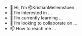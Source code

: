 - 👋 Hi, I’m @KristianMellemstuen
- 👀 I’m interested in ...
- 🌱 I’m currently learning ...
- 💞️ I’m looking to collaborate on ...
- 📫 How to reach me ...

<!---
KristianMellemstuen/KristianMellemstuen is a ✨ special ✨ repository because its `README.md` (this file) appears on your GitHub profile.
You can click the Preview link to take a look at your changes.
--->
